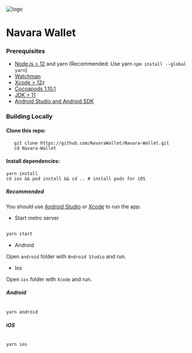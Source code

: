 


![logo](https://user-images.githubusercontent.com/81867914/203579974-7da9fc22-677b-41b9-957a-dc05db79cb23.svg)
# Navara Wallet
 ### Prerequisites

- [Node.js > 12](https://nodejs.org) and yarn (Recommended: Use yarn `npm install --global yarn`)
- [Watchman](https://facebook.github.io/watchman)
- [Xcode > 12](https://developer.apple.com/xcode)z
- [Cocoapods 1.10.1](https://cocoapods.org)
- [JDK > 11](https://www.oracle.com/java/technologies/javase-jdk11-downloads.html)
- [Android Studio and Android SDK](https://developer.android.com/studio)

### Building Locally
####  Clone this repo:
 ```
    git clone https://github.com/NavaraWallet/Navara-Wallet.git
    cd Navara-Wallet
  ```
####  Install dependencies:

```
yarn install
cd ios && pod install && cd .. # install pods for iOS
```
##### Recommended
You should use [Android Studio](https://developer.android.com/studio) or [Xcode](https://developer.apple.com/xcode) to run the app.
- Start metro server 
```bash

yarn start

```
- Android

Open `android` folder with `Android Studio` and run.

- Ios

Open `ios` folder with `Xcode` and run.


##### Android
```bash

yarn android

```

##### iOS
```bash

yarn ios

```
